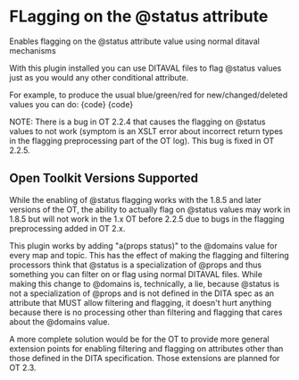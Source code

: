 # FLagging on the @status attribute

Enables flagging on the @status attribute value using normal ditaval mechanisms

With this plugin installed you can use DITAVAL files to flag @status values
just as you would any other conditional attribute.

For example, to produce the usual blue/green/red for new/changed/deleted values
you can do:
{code}
<prop action="flag" att="status" val="new" color="blue" style="overline"/>
<prop action="flag" att="status" val="changed" color="green"/>
<prop action="flag" att="status" val="deleted" color="red" style="line-through"/>
{code}

NOTE: There is a bug in OT 2.2.4 that causes the flagging on @status values to not
work (symptom is an XSLT error about incorrect return types in the flagging preprocessing
part of the OT log). This bug is fixed in OT 2.2.5.

## Open Toolkit Versions Supported

While the enabling of @status flagging works with the 1.8.5 and later versions of the
OT, the ability to actually flag on @status values may work in 1.8.5 but will not work
in the 1.x OT before 2.2.5 due to bugs in the flagging preprocessing added in OT 2.x.

This plugin works by adding "a(props status)" to the @domains value for every map and
topic. This has the effect of making the flagging and filtering processors think that @status is
a specialization of @props and thus something you can filter on or flag using normal
DITAVAL files. While making this change to @domains is, technically, a lie, because @status
is not a specialization of @props and is not defined in the DITA spec as an attribute that
MUST allow filtering and flagging, it doesn't hurt anything because there is no processing
other than filtering and flagging that cares about the @domains value.

A more complete solution would be for the OT to provide more general extension points
for enabling filtering and flagging on attributes other than those defined in the DITA 
specification. Those extensions are planned for OT 2.3.  